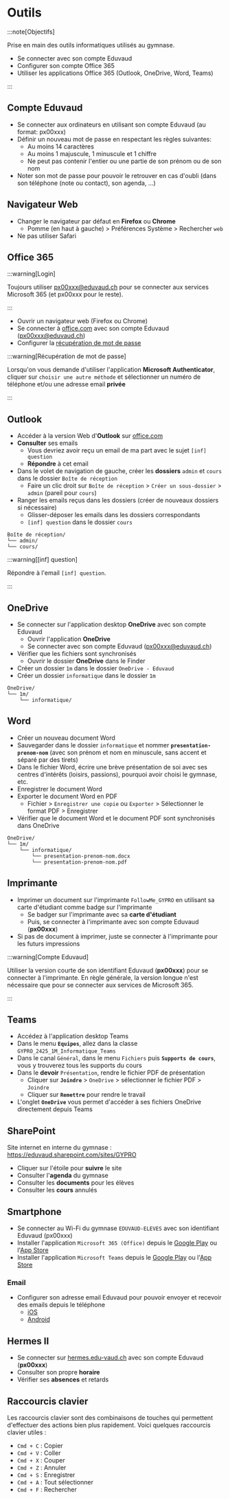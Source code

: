 # Outils

:::note[Objectifs]

Prise en main des outils informatiques utilisés au gymnase.

- Se connecter avec son compte Eduvaud
- Configurer son compte Office 365
- Utiliser les applications Office 365 (Outlook, OneDrive, Word, Teams)

:::

<Reaveal name="1m-prog-outils" />

## Compte Eduvaud

- Se connecter aux ordinateurs en utilisant son compte Eduvaud (au format: px00xxx)
- Définir un nouveau mot de passe en respectant les règles suivantes:
  - Au moins 14 caractères
  - Au moins 1 majuscule, 1 minuscule et 1 chiffre
  - Ne peut pas contenir l'entier ou une partie de son prénom ou de son nom
- Noter son mot de passe pour pouvoir le retrouver en cas d'oubli (dans son téléphone (note ou contact), son agenda, ...)

## Navigateur Web

- Changer le navigateur par défaut en **Firefox** ou **Chrome**
  - Pomme (en haut à gauche) > Préférences Système > Rechercher `web`
- Ne pas utiliser Safari

## Office 365

:::warning[Login]

Toujours utiliser px00xxx@eduvaud.ch pour se connecter aux services Microsoft 365 (et px00xxx pour le reste).

:::

- Ouvrir un navigateur web (Firefox ou Chrome)
- Se connecter à [office.com](https://www.office.com/) avec son compte Eduvaud (px00xxx@eduvaud.ch)
- Configurer la [récupération de mot de passe](https://mysignins.microsoft.com/security-info)

:::warning[Récupération de mot de passe]

Lorsqu'on vous demande d'utiliser l'application **Microsoft Authenticator**, cliquer sur `choisir une autre méthode` et sélectionner un numéro de téléphone et/ou une adresse email **privée**

:::

## Outlook

- Accéder à la version Web d'**Outlook** sur [office.com](https://www.office.com/)
- **Consulter** ses emails
  - Vous devriez avoir reçu un email de ma part avec le sujet `[inf] question`
  - **Répondre** à cet email
- Dans le volet de navigation de gauche, créer les **dossiers** `admin` et `cours` dans le dossier `Boîte de réception`
  - Faire un clic droit sur `Boîte de réception` > `Créer un sous-dossier` > `admin` (pareil pour `cours`)
- Ranger les emails reçus dans les dossiers (créer de nouveaux dossiers si nécessaire)
  - Glisser-déposer les emails dans les dossiers correspondants
  - `[inf] question` dans le dossier `cours`

```
Boîte de réception/
└── admin/
└── cours/
```

:::warning[[inf] question]

Répondre à l'email `[inf] question`.

:::

## OneDrive

- Se connecter sur l'application desktop **OneDrive** avec son compte Eduvaud
  - Ouvrir l'application **OneDrive**
  - Se connecter avec son compte Eduvaud (px00xxx@eduvaud.ch)
- Vérifier que les fichiers sont synchronisés
  - Ouvrir le dossier **OneDrive** dans le Finder
- Créer un dossier `1m` dans le dossier `OneDrive - Eduvaud`
- Créer un dossier `informatique` dans le dossier `1m`

```
OneDrive/
└── 1m/
    └── informatique/
```

## Word

- Créer un nouveau document Word
- Sauvegarder dans le dossier `informatique` et nommer **`presentation-prenom-nom`** (avec son prénom et nom en minuscule, sans accent et séparé par des tirets)
- Dans le fichier Word, écrire une brève présentation de soi avec ses centres d'intérêts (loisirs, passions), pourquoi avoir choisi le gymnase, etc.
- Enregistrer le document Word
- Exporter le document Word en PDF
  - Fichier > `Enregistrer une copie` ou `Exporter` > Sélectionner le format PDF > Enregistrer
- Vérifier que le document Word et le document PDF sont synchronisés dans OneDrive

```
OneDrive/
└── 1m/
    └── informatique/
        └── presentation-prenom-nom.docx
        └── presentation-prenom-nom.pdf
```

## Imprimante

- Imprimer un document sur l'imprimante `FollowMe_GYPRO` en utilisant sa carte d'étudiant comme badge sur l'imprimante
  - Se badger sur l'imprimante avec sa **carte d'étudiant**
  - Puis, se connecter à l'imprimante avec son compte Eduvaud (**px00xxx**)
- Si pas de document à imprimer, juste se connecter à l'imprimante pour les futurs impressions

:::warning[Compte Eduvaud]

Utiliser la version courte de son identifiant Eduvaud (**px00xxx**) pour se connecter à l'imprimante. En règle générale, la version longue n'est nécessaire que pour se connecter aux services de Microsoft 365.

:::

## Teams

- Accédez à l'application desktop Teams
- Dans le menu **`Equipes`**, allez dans la classe `GYPRO_2425_1M_Informatique_Teams`
- Dans le canal `Général`, dans le menu `Fichiers` puis **`Supports de cours`**, vous y trouverez tous les supports du cours
- Dans le **devoir** `Présentation`, rendre le fichier PDF de présentation
  - Cliquer sur **`Joindre`** > `OneDrive` > sélectionner le fichier PDF > `Joindre`
  - Cliquer sur **`Remettre`** pour rendre le travail
- L'onglet **`OneDrive`** vous permet d'accéder à ses fichiers OneDrive directement depuis Teams

## SharePoint

Site internet en interne du gymnase : https://eduvaud.sharepoint.com/sites/GYPRO

- Cliquer sur l'étoile pour **suivre** le site
- Consulter l'**agenda** du gymnase
- Consulter les **documents** pour les élèves
- Consulter les **cours** annulés

## Smartphone

- Se connecter au Wi-Fi du gymnase `EDUVAUD-ELEVES` avec son identifiant Eduvaud (px00xxx)
- Installer l'application `Microsoft 365 (Office)` depuis le [Google Play](https://play.google.com/store/apps/details?id=com.microsoft.office.officehubrow&hl=fr_CH) ou l'[App Store](https://apps.apple.com/ch/app/microsoft-365-office/id541164041?l=fr)
- Installer l'application `Microsoft Teams` depuis le [Google Play](https://play.google.com/store/apps/details?id=com.microsoft.teams&hl=fr_CH) ou l'[App Store](https://apps.apple.com/ch/app/microsoft-teams/id1113153706?l=fr)

### Email

- Configurer son adresse email Eduvaud pour pouvoir envoyer et recevoir des emails depuis le téléphone
  - [iOS](https://support.microsoft.com/fr-fr/office/configurer-un-compte-outlook-sur-l-application-de-messagerie-d-ios-7e5b180f-bc8f-45cc-8da1-5cefc1e633d1)
  - [Android](https://support.microsoft.com/fr-fr/office/configurer-le-courrier-%C3%A9lectronique-dans-l-application-de-courrier-android-71147974-7aca-491b-978a-ab15e360434c)

## Hermes II

- Se connecter sur [hermes.edu-vaud.ch](https://hermes.edu-vaud.ch/) avec son compte Eduvaud (**px00xxx**)
- Consulter son propre **horaire**
- Vérifier ses **absences** et retards

## Raccourcis clavier

Les raccourcis clavier sont des combinaisons de touches qui permettent d'effectuer des actions bien plus rapidement. Voici quelques raccourcis clavier utiles :

- `Cmd + C` : Copier
- `Cmd + V` : Coller
- `Cmd + X` : Couper
- `Cmd + Z` : Annuler
- `Cmd + S` : Enregistrer
- `Cmd + A` : Tout sélectionner
- `Cmd + F` : Rechercher
